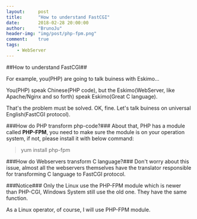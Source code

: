 ```yaml
---
layout:     post
title:      "How to understand FastCGI"
date:       2018-02-28 20:00:00
author:     "BrunoJu"
header-img: "img/post/php-fpm.png"
comment:    true
tags:
    - WebServer
---
```


##How to understand FastCGI##

For example, you(PHP) are going to talk buiness with Eskimo...

You(PHP) speak Chinese(PHP code), but the Eskimo(WebServer, like Apache/Nginx and so forth) speak Eskimo(Great C language).

That's the problem must be solved.
OK, fine. Let's talk buiness on universal English(FastCGI protocol).

###How do PHP transform php-code?###
About that, PHP has a module called **PHP-FPM**, you need to make sure the module is on your operation system, if not, please install it with below command:

> yum install php-fpm

###How do Webservers transform C language?###
Don't worry about this issue, almost all the webservers themselves have the translator responsible for transforming C language to FastCGI protocol.

###Notice###
Only the Linux use the PHP-FPM module which is newer than PHP-CGI, Windows System still use the old one.
They have the same function.

As a Linux operator, of course, I will use PHP-FPM module.

